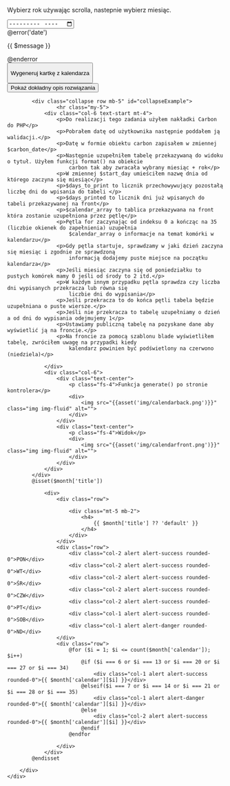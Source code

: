 <div class="container mt-5">
    <div class="row justify-content-center">
        <div class="col-sm-10  text-center">
            <div class="my-3">
                <p>Wybierz rok używając scrolla, nastepnie wybierz miesiąc.</p>
                <input wire:model.debounce.500ms="date" id="datepicker" class="my-3" type="month">
            </div>
            @error('date')
                <div class="alert alert-danger text-center mt-2">
                    <p>{{ $message }}</p>
                </div>
            @enderror
            <div>
                <button wire:click="generate()" wire:loading.attr="disabled"
                    class="btn btn-outline-light rounded-0 d-block w-100">
                    <p wire:loading.remove class="my-0 py-0">Wygeneruj kartkę z kalendarza</p>
                    <span wire:loading class="spinner-grow spinner-grow-sm" role="status" aria-hidden="true"></span>
                </button>
            </div>
            <div class="mt-5 mb-3">
                <button class="btn btn-outline-light rounded-0 d-block w-100" type="button" data-bs-toggle="collapse"
                    data-bs-target="#collapseExample" aria-expanded="false" aria-controls="collapseExample">
                    Pokaż dokładny opis rozwiązania
                </button>
            </div>

            <div class="collapse row mb-5" id="collapseExample">
                    <hr class="my-5">
                <div class="col-6 text-start mt-4">
                    <p>Do realizacji tego zadania użyłem nakładki Carbon do PHP</p>
                    <p>Pobrałem datę od użytkownika następnie poddałem ją walidacji.</p>
                    <p>Datę w formie obiektu carbon zapisałem w zmiennej $carbon_date</p>
                    <p>Następnie uzupełniłem tabelę przekazywaną do widoku o tytuł. Użyłem funkcji format() na obiekcie
                        carbon tak aby zwracała wybrany miesiąc + rok</p>
                    <p>W zmiennej $start_day umieściłem nazwę dnia od którego zaczyna się miesiąc</p>
                    <p>$days_to_print to licznik przechowywujący pozostałą liczbę dni do wpisania do tabeli </p>
                    <p>$days_printed to licznik dni już wpisanych do tabeli przekazywanej na front</p>
                    <p>$calendar_array to tablica przekazywana na front która zostanie uzupełniona przez pętlę</p>
                    <p>Pętla for zaczynając od indeksu 0 a kończąc na 35 (liczbie okienek do zapełnienia) uzupełnia
                        $calendar_array o informacje na temat komórki w kalendarzu</p>
                    <p>Gdy pętla startuje, sprawdzamy w jaki dzień zaczyna się miesiąc i zgodnie ze sprawdzoną
                        informacją dodajemy puste miejsce na początku kalendarza</p>
                    <p>Jeśli miesiąc zaczyna się od poniedziałku to pustych komórek mamy 0 jeśli od środy to 2 itd.</p>
                    <p>W każdym innym przypadku pętla sprawdza czy liczba dni wypisanych przekracza lub równa się
                        liczbie dni do wypisania</p>
                    <p>Jeśli przekracza to do końca pętli tabela będzie uzupełniana o puste wiersze.</p>
                    <p>Jeśli nie przekracza to tabelę uzupełniamy o dzień a od dni do wypisania odejmujemy 1</p>
                    <p>Ustawiamy publiczną tabelę na pozyskane dane aby wyświetlić ją na froncie.</p>
                    <p>Na froncie za pomocą szablonu blade wyświetliłem tabelę, zwróciłem uwagę na przypadki kiedy
                        kalendarz powinien być podświetlony na czerwono (niedziela)</p>

                </div>
                <div class="col-6">
                    <div class="text-center">
                        <p class="fs-4">Funkcja generate() po stronie kontrolera</p>
                        <div>
                            <img src="{{asset('img/calendarback.png')}}" class="img img-fluid" alt="">
                        </div>
                    </div>
                    <div class="text-center">
                        <p class="fs-4">Widok</p>
                        <div>
                            <img src="{{asset('img/calendarfront.png')}}" class="img img-fluid" alt="">
                        </div>
                    </div>
                </div>
            </div>
            @isset($month['title'])

                <div>
                    <div class="row">

                        <div class="mt-5 mb-2">
                            <h4>
                                {{ $month['title'] ?? 'default' }}
                            </h4>
                        </div>
                    </div>
                    <div class="row">
                        <div class="col-2 alert alert-success rounded-0">PON</div>
                        <div class="col-2 alert alert-success rounded-0">WT</div>
                        <div class="col-2 alert alert-success rounded-0">ŚR</div>
                        <div class="col-2 alert alert-success rounded-0">CZW</div>
                        <div class="col-2 alert alert-success rounded-0">PT</div>
                        <div class="col-1 alert alert-success rounded-0">SOB</div>
                        <div class="col-1 alert alert-danger rounded-0">ND</div>
                    </div>
                    <div class="row">
                        @for ($i = 1; $i <= count($month['calendar']); $i++)
                            @if ($i === 6 or $i === 13 or $i === 20 or $i === 27 or $i === 34)
                                <div class="col-1 alert alert-success rounded-0">{{ $month['calendar'][$i] }}</div>
                            @elseif($i === 7 or $i === 14 or $i === 21 or $i === 28 or $i === 35)
                                <div class="col-1 alert alert-danger rounded-0">{{ $month['calendar'][$i] }}</div>
                            @else
                                <div class="col-2 alert alert-success rounded-0">{{ $month['calendar'][$i] }}</div>
                            @endif
                        @endfor

                    </div>
                </div>
            @endisset

        </div>
    </div>
</div>
